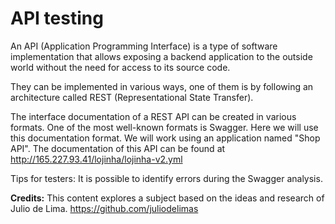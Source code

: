 # API testing

An API (Application Programming Interface) is a type of software implementation that allows exposing a backend application to the outside world without the need for access to its source code.

They can be implemented in various ways, one of them is by following an architecture called REST (Representational State Transfer).

The interface documentation of a REST API can be created in various formats. One of the most well-known formats is Swagger. Here we will use this documentation format. We will work using an application named "Shop API". The documentation of this API can be found at http://165.227.93.41/lojinha/lojinha-v2.yml

Tips for testers: It is possible to identify errors during the Swagger analysis.

**Credits:** This content explores a subject based on the ideas and research of Julio de Lima. https://github.com/juliodelimas
